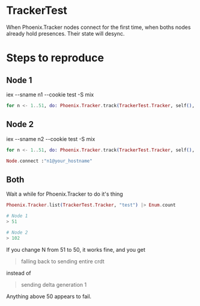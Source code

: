 # TrackerTest

When Phoenix.Tracker nodes connect for the first time, when boths nodes already hold presences. Their state will desync.

# Steps to reproduce

## Node 1
iex --sname n1 --cookie test -S mix

```elixir
for n <- 1..51, do: Phoenix.Tracker.track(TrackerTest.Tracker, self(), "test", "#{inspect Node.self()}_#{n}", %{})
```

## Node 2
iex --sname n2 --cookie test -S mix

```elixir
for n <- 1..51, do: Phoenix.Tracker.track(TrackerTest.Tracker, self(), "test", "#{inspect Node.self()}_#{n}", %{})

Node.connect :"n1@your_hostname"

```

## Both

Wait a while for Phoenix.Tracker to do it's thing

```elixir
Phoenix.Tracker.list(TrackerTest.Tracker, "test") |> Enum.count

# Node 1
> 51

# Node 2
> 102
```

If you change N from 51 to 50, it works fine, and you get

> falling back to sending entire crdt

instead of 

> sending delta generation 1

Anything above 50 appears to fail.
